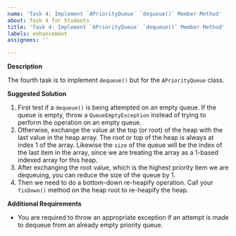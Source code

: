 ```yaml
---
name: 'Task 4: Implement `APriorityQueue` `dequeue()` Member Method'
about: Task 4 for Students
title: 'Task 4: Implement `APriorityQueue` `dequeue()` Member Method'
labels: enhancement
assignees: ''

---
```


**Description**

The fourth task is to implement `dequeue()` but for the `APriorityQueue` class.

**Suggested Solution**

1. First test if a `dequeue()` is being attempted on an empty queue.  If the
   queue is empty, throw a `QueueEmptyException` instead of trying to
   perform the operation on an empty queue.
2. Otherwise, exchange the value at the top (or root) of the heap with the
   last value in the heap array.  The root or top of the heap is always at
   index 1 of the array.  Likewise the `size` of the queue will be the
   index of the last item in the array, since we are treating the array as a 1-based
   indexed array for this heap.
3. After exchanging the root value, which is the highest priority item we are
   dequeuing, you can reduce the size of the queue by 1.
4. Then we need to do a bottom-down re-heapify operation.  Call your
   `fixDown()` method on the heap root to re-heapify the heap.


**Additional Requirements**

- You are required to throw an appropriate exception if an attempt is made
  to dequeue from an already empty priority queue.

